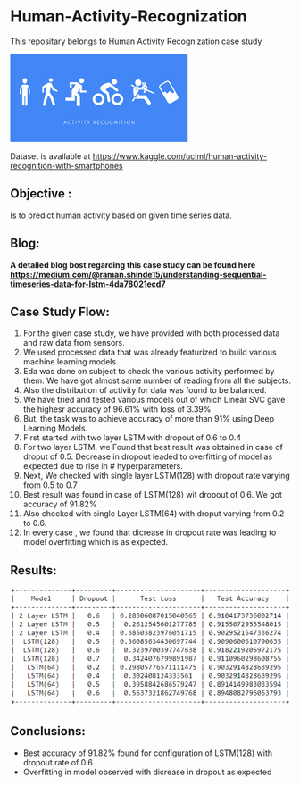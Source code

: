 # Human-Activity-Recognization
This repositary belongs to Human Activity Recognization case study

![HAR](/images/har.png)

Dataset is available at https://www.kaggle.com/uciml/human-activity-recognition-with-smartphones

## Objective :
Is to predict human activity based on given time series data.

## Blog:
**A detailed blog bost regarding this case study can be found here https://medium.com/@raman.shinde15/understanding-sequential-timeseries-data-for-lstm-4da78021ecd7**

## Case Study Flow:
1. For the given case study, we have provided with both processed data and raw data from sensors.
2. We used processed data that was already featurized to build various machine learning models.
3. Eda was done on subject to check the various activity performed by them. We have got almost same number of reading from all the subjects.
4. Also the distribution of activity for data was found to be balanced.
5. We have tried and tested various models out of which Linear SVC gave the highesr accuracy of 96.61% with loss of 3.39%
6. But, the task was to achieve accuracy of more than 91% using Deep Learning Models.
7. First started with two layer LSTM with dropout of 0.6 to 0.4
8. For two layer LSTM, we Found that best result was obtained in case of droput of 0.5. Decrease in dropout leaded to overfitting of model as expected due to rise in # hyperparameters.
9. Next, We checked with single layer LSTM(128) with dropout rate varying from 0.5 to 0.7
10. Best result was found in case of LSTM(128) wit dropout of 0.6. We got accuracy of 91.82%
11. Also checked with single Layer LSTM(64) with droput varying from 0.2 to 0.6.
12. In every case , we found that dicrease in dropout rate was leading to model overfitting which is as expected.

## Results:
![Results](/images/results.PNG)

## Conclusions:
* Best accuracy of 91.82% found for configuration of LSTM(128) with dropout rate of 0.6
* Overfitting in model observed with dicrease in dropout as expected
